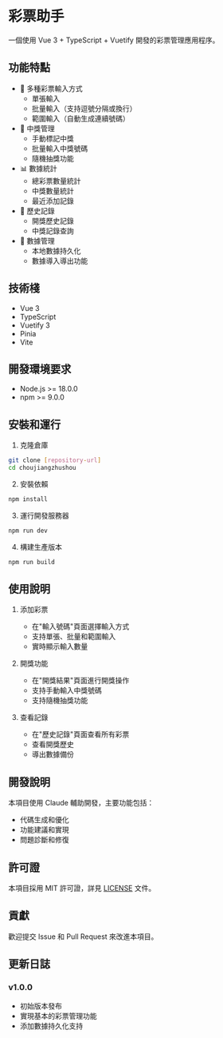 # 彩票助手

一個使用 Vue 3 + TypeScript + Vuetify 開發的彩票管理應用程序。

## 功能特點

- 🎫 多種彩票輸入方式
  - 單張輸入
  - 批量輸入（支持逗號分隔或換行）
  - 範圍輸入（自動生成連續號碼）
- 🎯 中獎管理
  - 手動標記中獎
  - 批量輸入中獎號碼
  - 隨機抽獎功能
- 📊 數據統計
  - 總彩票數量統計
  - 中獎數量統計
  - 最近添加記錄
- 📝 歷史記錄
  - 開獎歷史記錄
  - 中獎記錄查詢
- 💾 數據管理
  - 本地數據持久化
  - 數據導入導出功能

## 技術棧

- Vue 3
- TypeScript
- Vuetify 3
- Pinia
- Vite

## 開發環境要求

- Node.js >= 18.0.0
- npm >= 9.0.0

## 安裝和運行

1. 克隆倉庫
```bash
git clone [repository-url]
cd choujiangzhushou
```

2. 安裝依賴
```bash
npm install
```

3. 運行開發服務器
```bash
npm run dev
```

4. 構建生產版本
```bash
npm run build
```

## 使用說明

1. 添加彩票
   - 在"輸入號碼"頁面選擇輸入方式
   - 支持單張、批量和範圍輸入
   - 實時顯示輸入數量

2. 開獎功能
   - 在"開獎結果"頁面進行開獎操作
   - 支持手動輸入中獎號碼
   - 支持隨機抽獎功能

3. 查看記錄
   - 在"歷史記錄"頁面查看所有彩票
   - 查看開獎歷史
   - 導出數據備份

## 開發說明

本項目使用 Claude 輔助開發，主要功能包括：
- 代碼生成和優化
- 功能建議和實現
- 問題診斷和修復

## 許可證

本項目採用 MIT 許可證，詳見 [LICENSE](LICENSE) 文件。

## 貢獻

歡迎提交 Issue 和 Pull Request 來改進本項目。

## 更新日誌

### v1.0.0
- 初始版本發布
- 實現基本的彩票管理功能
- 添加數據持久化支持 